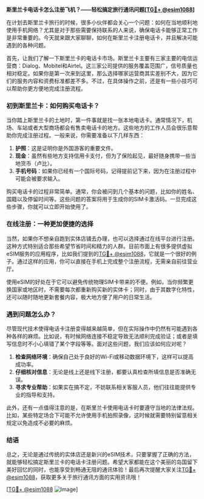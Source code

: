 **斯里兰卡电话卡怎么注册飞机？——轻松搞定旅行通讯问题[[TG💪+ @esim1088](https://t.me/s/esim1088)]**

在计划去斯里兰卡旅行的时候，很多小伙伴都会关心一个问题：如何在当地顺利地使用手机网络？尤其是对于那些需要保持联系的人来说，确保电话卡能够正常工作是非常重要的。今天就来跟大家聊聊，如何在斯里兰卡注册电话卡，并且解决可能遇到的各种问题。

首先，让我们了解一下斯里兰卡的电话卡市场。斯里兰卡主要有三家主要的电信运营商：Dialog、Mobitel和Airtel。这三家公司提供的服务覆盖范围广，信号质量也相对稳定。如果你是第一次来到这里，那么选择哪家运营商其实差别不大，因为它们的服务内容和资费标准都差不多。不过，在具体操作之前，还是有一些小技巧可以帮助你更方便地完成注册流程。

### 初到斯里兰卡：如何购买电话卡？

当你踏上斯里兰卡的土地时，第一件事就是找一张本地电话卡。通常情况下，机场、车站或者大型商场都会有售卖电话卡的地方。这些地方的工作人员会很乐意帮助你完成注册过程。一般来说，你需要准备以下几样东西：

1. **护照**：这是证明你是外国游客的重要文件。
2. **现金**：虽然有些地方支持信用卡支付，但为了保险起见，最好随身携带一些当地货币（卢比）。
3. **手机号码**：如果你已经有一个国际号码，记得提前记下来，因为在注册过程中可能会被要求输入。

购买电话卡的过程非常简单。通常，你会被问到几个基本的问题，比如你的姓名、国籍以及停留时间等。这些问题的答案将用于生成你的SIM卡激活码。一旦完成这些步骤，你就可以立即开始使用了。

### 在线注册：一种更加便捷的选择

当然，如果你不想亲自跑到实体店铺去办理，也可以选择通过在线平台进行注册。这种方式特别适合那些希望节省时间和精力的人群。目前市面上有很多提供虚拟eSIM服务的应用程序，比如我们提到的[TG💪+ @esim1088](https://t.me/s/esim1088)，它就是一个很好的例子。通过这样的应用，你可以直接在手机上完成整个注册流程，无需亲自前往营业厅。

使用eSIM的好处在于它可以避免传统物理SIM卡带来的不便。例如，当你频繁更换国家或地区时，不需要每次都重新购买新的实体卡；同时，由于其数字化特性，还可以随时随地更新套餐内容，极大地方便了用户的日常生活。

### 遇到问题怎么办？

尽管现代技术使得电话卡注册变得越来越简单，但在实际操作中仍然有可能遇到各种各样的麻烦。比如说，有时候网络连接不稳定导致无法顺利完成验证；或者是填写信息时不小心填错了某个字段等等。面对这些问题，我们应该如何应对呢？

1. **检查网络环境**：确保自己处于良好的Wi-Fi或移动数据环境下，这样可以提高成功率。
2. **仔细核对信息**：无论是线上还是线下注册，都要认真检查所填信息是否准确无误。
3. **寻求专业帮助**：如果实在搞不定，不妨联系相关客服人员，他们往往能提供专业的指导和支持。

此外，还有一点值得注意的是，在斯里兰卡使用电话卡时要遵守当地的法律法规。比如，某些特定场合下可能不允许使用手机拍照录像，这时候就需要特别留意相关规定以免造成不必要的麻烦。

### 结语

总之，无论是通过传统的实体店还是新兴的eSIM技术，只要掌握了正确的方法，就能够轻松搞定斯里兰卡的电话卡注册问题。希望大家都能在这个美丽的岛国留下美好回忆的同时，也能享受到畅通无阻的通讯体验！最后再次提醒大家关注[TG💪+ @esim1088](https://t.me/s/esim1088)，获取更多关于旅行通讯方面的实用资讯哦！

[[TG💪+ @esim1088](https://t.me/s/esim1088) ![Image](https://i.postimg.cc/4NQfJmqS/Snipaste-2025-05-13-00-14-12.png)]